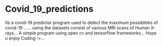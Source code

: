 # Covid_19_predictions
Its a covid-19 predictor program used to detect the maximum possiblities of covid-19 ...... using the datasets consist of various MRI scans of Human X-rays...
A simple program using open cv and tensorflow frameworks...
Hope u enjoy Coding :>...
